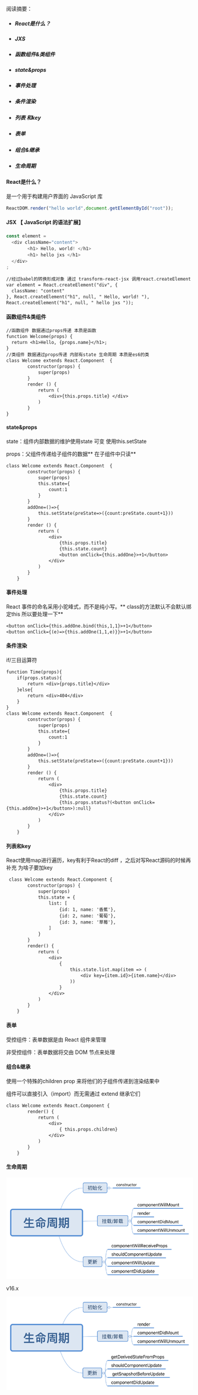 阅读摘要：

* ##### React是什么？
* ##### JXS
* ##### 函数组件&类组件
* ##### state&props
* ##### 事件处理
* ##### 条件渲染
* ##### 列表 和key
* ##### 表单
* ##### 组合&继承
* ##### 生命周期

#### React是什么？

是一个用于构建用户界面的 JavaScript 库

```js
ReactDOM.render("hello world",document.getElementById("root"));
```

#### JSX 【 JavaScript 的语法扩展】

```js
const element = 
  <div className="content">
        <h1> Hello, world! </h1>
        <h1> hello jxs </h1>
  </div>
;
```

```
//经过babel的转换形成对象 通过 transform-react-jsx 调用react.createElement
var element = React.createElement("div", {
  className: "content"
}, React.createElement("h1", null, " Hello, world! "), React.createElement("h1", null, " hello jxs "));
```

#### 函数组件&类组件

```
//函数组件 数据通过props传递 本质是函数
function Welcome(props) {
  return <h1>Hello, {props.name}</h1>;
}
//类组件 数据通过props传递 内部有state 生命周期 本质是es6的类
class Welcome extends React.Component  {
        constructor(props) {
            super(props)
        }
        render () {
            return (
                <div>{this.props.title} </div>
            )
        }
}
```

#### state&props

state：组件内部数据的维护使用state 可变 使用this.setState

props：父组件传递给子组件的数据**  在子组件中只读**

```
class Welcome extends React.Component  {
        constructor(props) {
            super(props)
            this.state={
                count:1
            }
        }
        addOne=()=>{
            this.setState(preState=>({count:preState.count+1}))
        }
        render () {
            return (
                <div>
                    {this.props.title}
                    {this.state.count}
                    <button onClick={this.addOne}>+1</button>
                </div>
            )
        }
    }
```

#### 事件处理

React 事件的命名采用小驼峰式，而不是纯小写。** class的方法默认不会默认绑定this 所以要处理一下**

```
<button onClick={this.addOne.bind(this,1,1}>+1</button>
<button onClick={(e)=>{this.addOne(1,1,e)}}>+1</button>
```

#### 条件渲染

if/三目运算符

```
function Time(props){
    if(props.status){
        return <div>{props.title}</div>
    }else{
        return <div>404</div>
    }
}
class Welcome extends React.Component  {
        constructor(props) {
            super(props)
            this.state={
                count:1
            }
        }
        addOne=()=>{
            this.setState(preState=>({count:preState.count+1}))
        }
        render () {
            return (
                <div>
                    {this.props.title}
                    {this.state.count}
                    {this.props.status?(<button onClick={this.addOne}>+1</button>):null}
                </div>
            )
        }
    }
```

#### 列表和key

React使用map进行遍历，key有利于React的diff ，之后对写React源码的时候再补充 为啥子要加key

```
 class Welcome extends React.Component {
        constructor(props) {
            super(props)
            this.state = {
                list: [
                    {id: 1, name: '香蕉'},
                    {id: 2, name: '葡萄'},
                    {id: 3, name: '草莓'},
                ]
            }
        }
        render() {
            return (
                <div>
                    {
                        this.state.list.map(item => (
                            <div key={item.id}>{item.name}</div>
                        ))
                    }
                </div>
            )
        }
    }
```

#### 表单

受控组件：表单数据是由 React 组件来管理

非受控组件：表单数据将交由 DOM 节点来处理

#### 组合&继承

使用一个特殊的children prop 来将他们的子组件传递到渲染结果中

组件可以直接引入（import）而无需通过 extend 继承它们

```
class Welcome extends React.Component {
        render() {
            return (
                <div>
                    { this.props.children}
                </div>
            )
        }
    }
```

#### 生命周期

![](/assets/生命周期.png)

v16.x

![](/assets/生命周期v6.png)



